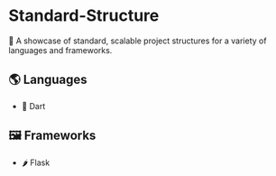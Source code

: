 # Standard-Structure

📂 A showcase of standard, scalable project structures for a variety of languages and frameworks.

## 🌎 Languages

- 🎯 Dart

## 🖼️ Frameworks

- 🌶 Flask

